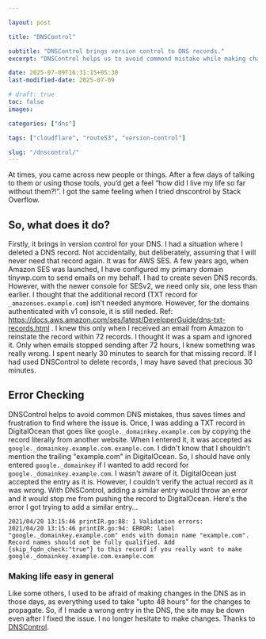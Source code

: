 ```yaml
---

layout: post

title: "DNSControl"

subtitle: "DNSControl brings version control to DNS records."
excerpt: "DNSControl helps us to avoid commond mistake while making changes in the DNS by bringing version control to DNS records."

date: 2025-07-09T16:31:15+05:30
last-modified-date: 2025-07-09

# draft: true
toc: false
images:

categories: ["dns"]

tags: ["cloudflare", "route53", "version-control"]

slug: "/dnscontrol/"
---
```


At times, you came across new people or things. After a few days of talking to them or using those tools, you’d get a feel “how did I live my life so far without them?!”. I got the same feeling when I tried dnscontrol by Stack Overflow.

## So, what does it do?

Firstly, it brings in version control for your DNS. I had a situation where I deleted a DNS record. Not accidentally, but deliberately, assuming that I will never need that record again. It was for AWS SES. A few years ago, when Amazon SES was launched, I have configured my primary domain tinywp.com to send emails on my behalf. I had to create seven DNS records. However, with the newer console for SESv2, we need only six, one less than earlier. I thought that the additional record (TXT record for `_amazonses.example.com`) isn't needed anymore. However, for the domains authenticated with v1 console, it is still neded. Ref: https://docs.aws.amazon.com/ses/latest/DeveloperGuide/dns-txt-records.html . I knew this only when I received an email from Amazon to reinstate the record within 72 records. I thought it was a spam and ignored it. Only when emails stopped sending after 72 hours, I knew something was really wrong. I spent nearly 30 minutes to search for that missing record. If I had used DNSControl to delete records, I may have saved that precious 30 minutes.

## Error Checking

DNSControl helps to avoid common DNS mistakes, thus saves times and frustration to find where the issue is. Once, I was adding a TXT record in DigitalOcean that goes like `google._domainkey.example.com` by copying the record literally from another website. When I entered it, it was accepted as `google._domainkey.example.com.example.com`. I didn't know that I shouldn't mention the trailing "example.com" in DigitalOcean. So, I should have only entered `google._domainkey` if I wanted to add record for `google._domainkey.example.com`. I wasn't aware of it. DigitalOcean just accepted the entry as it is. However, I couldn't verify the actual record as it was wrong. With DNSControl, adding a similar entry would throw an error and it would stop me from pushing the record to DigitalOcean. Here's the error I got trying to add a similar entry...

```
2021/04/20 13:15:46 printIR.go:88: 1 Validation errors:
2021/04/20 13:15:46 printIR.go:94: ERROR: label "google._domainkey.example.com" ends with domain name "example.com". Record names should not be fully qualified. Add {skip_fqdn_check:"true"} to this record if you really want to make google._domainkey.example.com.example.com
```

### Making life easy in general

Like some others, I used to be afraid of making changes in the DNS as in those days, as everything used to take "upto 48 hours" for the changes to propagate. So, if I made a wrong entry in the DNS, the site may be down even after I fixed the issue. I no longer hesitate to make changes. Thanks to [DNSControl](https://dnscontrol.org/).

